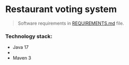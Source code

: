 # Restaurant voting system #
>
> Software requirements in <a href="REQUIREMENTS.md">REQUIREMENTS.md</a> file.

### Technology stack:
* Java 17
* 
* Maven 3
